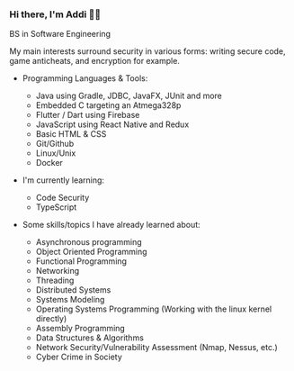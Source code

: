 ### Hi there, I'm Addi 👋🏻

BS in Software Engineering

My main interests surround security in various forms: writing secure code, game anticheats, and encryption for example.

- Programming Languages & Tools:
  - Java using Gradle, JDBC, JavaFX, JUnit and more
  - Embedded C targeting an Atmega328p
  - Flutter / Dart using Firebase
  - JavaScript using React Native and Redux
  - Basic HTML & CSS
  - Git/Github
  - Linux/Unix 
  - Docker

- I'm currently learning:
  - Code Security
  - TypeScript
  
- Some skills/topics I have already learned about:
  - Asynchronous programming
  - Object Oriented Programming
  - Functional Programming
  - Networking
  - Threading
  - Distributed Systems
  - Systems Modeling
  - Operating Systems Programming (Working with the linux kernel directly)
  - Assembly Programming
  - Data Structures & Algorithms
  - Network Security/Vulnerability Assessment (Nmap, Nessus, etc.)
  - Cyber Crime in Society
